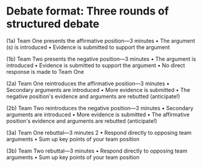 # Debate format: Three rounds of structured debate
(1a) Team One presents the affirmative position—3 minutes
• The argument (s) is introduced
• Evidence is submitted to support the argument

(1b) Team Two presents the negative position—3 minutes
• The argument is introduced
• Evidence is submitted to support the argument
• No direct response is made to Team One

(2a) Team One reintroduces the affirmative position—3 minutes
• Secondary arguments are introduced
• More evidence is submitted
• The negative position's evidence and arguments are rebutted (anticipate!)

(2b) Team Two reintroduces the negative position—3 minutes
• Secondary arguments are introduced
• More evidence is submitted
• The affirmative position's evidence and arguments are rebutted (anticipate!)

(3a) Team One rebuttal—3 minutes 2
• Respond directly to opposing team arguments
• Sum up key points of your team position

(3b) Team Two rebuttal—3 minutes
• Respond directly to opposing team arguments
• Sum up key points of your team position 